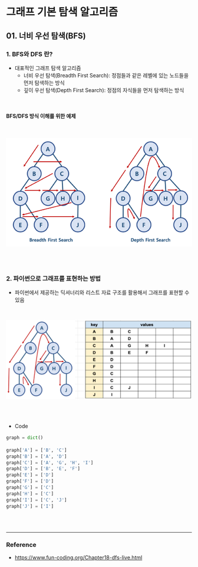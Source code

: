 # 그래프 기본 탐색 알고리즘

## 01. 너비 우선 탐색(BFS)

### 1. BFS와 DFS 란?

- 대표적인 그래프 탐색 알고리즘
  - 너비 우선 탐색(Breadth First Search): 정점들과 같은 레벨에 있는 노드들을 먼저 탐색하는 방식
  - 깊이 우선 탐색(Depth First Search): 정점의 자식들을 먼저 탐색하는 방식



<br/>

#### BFS/DFS 방식 이해를 위한 예제

<br/>

![](./img/BFSDFS.png)

<br/>



<br/>

### 2. 파이썬으로 그래프를 표현하는 방법

- 파이썬에서 제공하는 딕셔너리와 리스트 자료 구조를 활용해서 그래프를 표현할 수 있음

<br/>

![](./img/dfsgraph.png)

<br/>



<br/>

- Code

```python
graph = dict()

graph['A'] = ['B', 'C']
graph['B'] = ['A', 'D']
graph['C'] = ['A', 'G', 'H', 'I']
graph['D'] = ['B', 'E', 'F']
graph['E'] = ['D']
graph['F'] = ['D']
graph['G'] = ['C']
graph['H'] = ['C']
graph['I'] = ['C', 'J']
graph['J'] = ['I']
```















<br/><br/>

--------------

### Reference

-  https://www.fun-coding.org/Chapter18-dfs-live.html 
